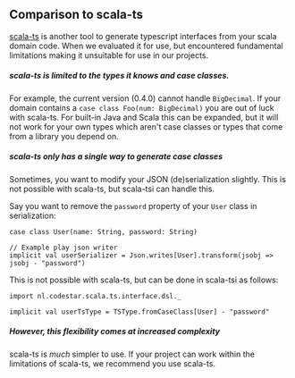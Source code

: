 ## Comparison to scala-ts

[scala-ts](https://github.com/miloszpp/scala-ts) is another tool to generate typescript interfaces from your scala domain code.
When we evaluated it for use, but encountered fundamental limitations making it unsuitable for use in our projects.

##### scala-ts is limited to the types it knows and case classes.

For example, the current version (0.4.0) cannot handle `BigDecimal`.
If your domain contains a `case class Foo(num: BigDecimal)` you are out of luck with scala-ts.
For built-in Java and Scala this can be expanded, but it will not work for your own types which aren't case classes or types that come from a library you depend on. 

##### scala-ts only has a single way to generate case classes

Sometimes, you want to modify your JSON (de)serialization slightly.
This is not possible with scala-ts, but scala-tsi can handle this.

Say you want to remove the `password` property of your `User` class in serialization:
```
case class User(name: String, password: String)

// Example play json writer
implicit val userSerializer = Json.writes[User].transform(jsobj => jsobj - "password")
```

This is not possible with scala-ts, but can be done in scala-tsi as follows:

```
import nl.codestar.scala.ts.interface.dsl._

implicit val userTsType = TSType.fromCaseClass[User] - "password"
```

##### However, this flexibility comes at increased complexity

scala-ts is *much* simpler to use.
If your project can work within the limitations of scala-ts, we recommend you use scala-ts.
